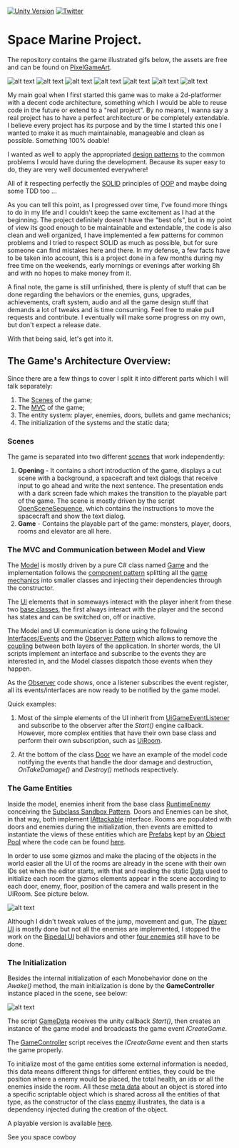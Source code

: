 [![Unity Version](https://img.shields.io/badge/Unity-2019.1.12f1%2B-blue.svg)](https://unity3d.com/get-unity/download)
[![Twitter](https://img.shields.io/twitter/follow/ycarowr.svg?label=Follow@ycarowr&style=social)](https://twitter.com/intent/follow?screen_name=ycarowr)

# Space Marine Project.
The repository contains the game illustrated gifs below, the assets are free and can be found on [PixelGameArt](http://pixelgameart.org/web/). 

![alt text](https://github.com/ycarowr/SpaceMarine/blob/master/Assets/Textures/door.gif)
![alt text](https://github.com/ycarowr/SpaceMarine/blob/master/Assets/Textures/elevator.gif)
![alt text](https://github.com/ycarowr/SpaceMarine/blob/master/Assets/Textures/level2.gif)
![alt text](https://github.com/ycarowr/SpaceMarine/blob/master/Assets/Textures/level3.gif)
![alt text](https://github.com/ycarowr/SpaceMarine/blob/master/Assets/Textures/robot.gif)
![alt text](https://github.com/ycarowr/SpaceMarine/blob/master/Assets/Textures/spacecraft.gif)
![alt text](https://github.com/ycarowr/SpaceMarine/blob/master/Assets/Textures/terminal.gif)

My main goal when I first started this game was to make a 2d-platformer with a decent code architecture, something which I would be able to reuse code in the future or extend to a "real project". By no means, I wanna say a real project has to have a perfect architecture or be completely extendable. I believe every project has its purpose and by the time I started this one I wanted to make it as much maintainable, manageable and clean as possible. Something 100% doable!

I wanted as well to apply the appropriated [design patterns](https://github.com/ycarowr/Unity-Design-Pattern) to the common problems I would have during the development. Because its super easy to do, they are very well documented everywhere! 

All of it respecting perfectly the [SOLID](https://en.wikipedia.org/wiki/SOLID) principles of [OOP](https://en.wikipedia.org/wiki/Object-oriented_programming) and maybe doing some TDD too ...

As you can tell this point, as I progressed over time, I've found more things to do in my life and I couldn't keep the same excitement as I had at the beginning. The project definitely doesn't have the "best ofs", but in my point of view its good enough to be maintainable and extendable, the code is also clean and well organized, I have implemented a few patterns for common problems and I tried to respect SOLID as much as possible, but for sure someone can find mistakes here and there. In my defense, a few facts have to be taken into account, this is a project done in a few months during my free time on the weekends, early mornings or evenings after working 8h and with no hopes to make money from it.

A final note, the game is still unfinished, there is plenty of stuff that can be done regarding the behaviors or the enemies, guns, upgrades, achievements, craft system, audio and all the game design stuff that demands a lot of tweaks and is time consuming. Feel free to make pull requests and contribute. I eventually will make some progress on my own, but don't expect a release date.

With that being said, let's get into it.

## The Game's Architecture Overview:
Since there are a few things to cover I split it into different parts which I will talk separately:
1. The [Scenes](https://github.com/ycarowr/SpaceMarine/tree/master/Assets/Scenes) of the game;
2. The [MVC](https://en.wikipedia.org/wiki/Model%E2%80%93view%E2%80%93controller) of the game;
3. The entity system: player, enemies, doors, bullets and game mechanics;
4. The initialization of the systems and the static data;

### Scenes
The game is separated into two different [scenes](https://github.com/ycarowr/SpaceMarine/tree/master/Assets/Scenes) that work independently: 
  1. __Opening__ - It contains a short introduction of the game, displays a cut scene with a background, a spacecraft and text dialogs that receive input to go ahead and write the next sentence. The presentation ends with a dark screen fade which makes the transition to the playable part of the game. The scene is mostly driven by the script [OpenSceneSequence](https://github.com/ycarowr/SpaceMarine/blob/master/Assets/Scripts/Data/Sequences/Opening/OpeningSceneSequence.cs), which contains the instructions to move the spacecraft and show the text dialog.
  2. __Game__ - Contains the playable part of the game: monsters, player, doors, rooms and elevator are all here. 
  
### The MVC and Communication between Model and View
  
The [Model](https://github.com/ycarowr/SpaceMarine/tree/master/Assets/Scripts/Model) is mostly driven by a pure C# class named [Game](https://github.com/ycarowr/SpaceMarine/blob/master/Assets/Scripts/Model/Game.cs) and the implementation follows the [component pattern](https://github.com/QianMo/Unity-Design-Pattern/blob/master/Assets/Game%20Programming%20Patterns/Component%20Pattern/Example/ComponentPatternExample.cs) splitting all the [game mechanics](https://github.com/ycarowr/SpaceMarine/tree/master/Assets/Scripts/Model/Mechanics) into smaller classes and injecting their dependencies through the constructor.

The [UI](https://github.com/ycarowr/SpaceMarine/tree/master/Assets/Scripts/Ui) elements that in someways interact with the player inherit from these two [base classes](https://github.com/ycarowr/SpaceMarine/tree/master/Assets/Scripts/Ui/Entities/Base), the first always interact with the player and the second has states and can be switched on, off or inactive.
  
The Model and UI communication is done using the following [Interfaces/Events](https://github.com/ycarowr/SpaceMarine/blob/master/Assets/Scripts/GameEvents/GameEvent.cs) and the [Observer Pattern](https://github.com/ycarowr/Tools/blob/3be2788408fd80bcd3c4a849bb0a7161230d944a/Patterns/Observer/Observer.cs) which allows to remove the [coupling](https://en.wikipedia.org/wiki/Coupling_(computer_programming)) between both layers of the application. In shorter words, the UI scripts implement an interface and subscribe to the events they are interested in, and the Model classes dispatch those events when they happen.

As the [Observer](https://github.com/ycarowr/Tools/blob/3be2788408fd80bcd3c4a849bb0a7161230d944a/Patterns/Observer/Observer.cs) code shows, once a listener subscribes the event register, all its events/interfaces are now ready to be notified by the game model.

Quick examples: 

1. Most of the simple elements of the UI inherit from [UiGameEventListener](https://github.com/ycarowr/Tools/blob/3be2788408fd80bcd3c4a849bb0a7161230d944a/Patterns/GameEvents/UiGameEventListener.cs) and subscribe to the observer after the _Start()_ engine callback. However, more complex entities that have their own base class and perform their own subscription, such as [UiRoom](https://github.com/ycarowr/SpaceMarine/blob/master/Assets/Scripts/Ui/Entities/Rooms/UiRoom.cs). 

2. At the bottom of the class [Door](https://github.com/ycarowr/SpaceMarine/blob/master/Assets/Scripts/Model/Entities/Door.cs) we have an example of the model code notifying the events that handle the door damage and destruction, _OnTakeDamage()_ and _Destroy()_ methods respectively.
  
### The Game Entities

Inside the model, enemies inherit from the base class [RuntimeEnemy](https://github.com/ycarowr/SpaceMarine/blob/master/Assets/Scripts/Model/Entities/Enemies/RuntimeEnemy.cs) conceiving the [Subclass Sandbox Pattern](https://gameprogrammingpatterns.com/subclass-sandbox.html). Doors and Enemies can be shot, in that way, both implement [IAttackable](https://github.com/ycarowr/SpaceMarine/blob/master/Assets/Scripts/Model/Interfaces.cs) interface. Rooms are populated with doors and enemies during the initialization, then events are emitted to instantiate the views of these entities which are [Prefabs](https://github.com/ycarowr/SpaceMarine/tree/master/Assets/Prefabs/Ui) kept by an [Object Pool](https://gameprogrammingpatterns.com/object-pool.html) where the code can be found [here](https://github.com/ycarowr/Tools/tree/3be2788408fd80bcd3c4a849bb0a7161230d944a/Patterns/GenericPrefabPooler).

In order to use some gizmos and make the placing of the objects in the world easier all the UI of the rooms are already in the scene with their own IDs set when the editor starts, with that and reading the static [Data](https://github.com/ycarowr/SpaceMarine/blob/master/Assets/Scripts/Data/Room/RoomData.cs) used to initialize each room the gizmos elements appear in the scene according to each door, enemy, floor, position of the camera and walls present in the UIRoom. See picture below.

![alt text](https://github.com/ycarowr/SpaceMarine/blob/master/Assets/Textures/img_gizmos.png) 

Although I didn't tweak values of the jump, movement and gun, The [player UI](https://github.com/ycarowr/SpaceMarine/tree/master/Assets/Scripts/Ui/Player) is mostly done but not all the enemies are implemented, I stopped the work on the [Bipedal UI](https://github.com/ycarowr/SpaceMarine/tree/master/Assets/Scripts/Ui/Entities/Enemies/Bipedal) behaviors and other [four enemies](https://github.com/ycarowr/SpaceMarine/tree/master/Assets/Scripts/Ui/Entities/Enemies) still have to be done. 
  
### The Initialization

Besides the internal initialization of each Monobehavior done on the _Awake()_ method, the main initialization is done by the __GameController__ instance placed in the scene, see below:

![alt text](https://github.com/ycarowr/SpaceMarine/blob/master/Assets/Textures/gamecontroller.JPG)

The script [GameData](https://github.com/ycarowr/SpaceMarine/blob/master/Assets/Scripts/GameController/GameData.cs) receives the unity callback _Start()_, then creates an instance of the game model and broadcasts the game event _ICreateGame_.
  
The [GameController](https://github.com/ycarowr/SpaceMarine/blob/master/Assets/Scripts/GameController/GameController.cs) script receives the _ICreateGame_ event and then starts the game properly.

To initialize most of the game entities some external information is needed, this data means different things for different entities, they could be the position where a enemy would be placed, the total health, an ids or all the enemies inside the room. All these [meta data](https://github.com/ycarowr/SpaceMarine/tree/master/Assets/Scripts/Data) about an object is stored into a specific scriptable object which is shared across all the entities of that type, as the constructor of the class [enemy](https://github.com/ycarowr/SpaceMarine/blob/master/Assets/Scripts/Model/Entities/Enemies/RuntimeEnemy.cs) illustrates, the data is a dependency injected during the creation of the object.

A playable version is available [here](https://ycarowr.itch.io/space-marine).

See you space cowboy
  


